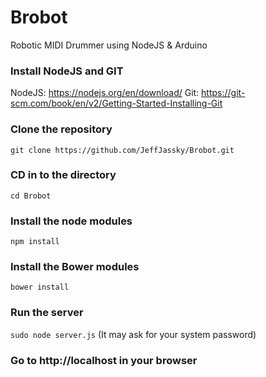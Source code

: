 # Brobot
Robotic MIDI Drummer using NodeJS &amp; Arduino

### Install NodeJS and GIT
NodeJS: https://nodejs.org/en/download/
Git: https://git-scm.com/book/en/v2/Getting-Started-Installing-Git

### Clone the repository
```git clone https://github.com/JeffJassky/Brobot.git```

### CD in to the directory
```cd Brobot```

### Install the node modules
```npm install```

### Install the Bower modules
```bower install```

### Run the server
```sudo node server.js```
(It may ask for your system password)

### Go to http://localhost in your browser
